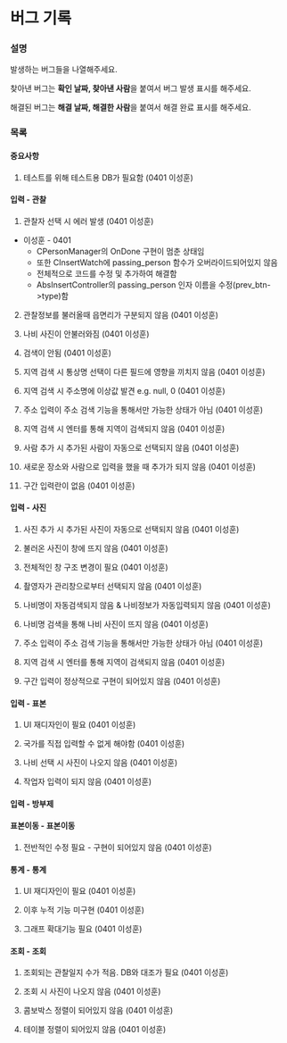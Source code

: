 버그 기록
==========

### 설명
발생하는 버그들을 나열해주세요.

찾아낸 버그는 **확인 날짜, 찾아낸 사람**을 붙여서 버그 발생 표시를 해주세요.

해결된 버그는 **해결 날짜, 해결한 사람**을 붙여서 해결 완료 표시를 해주세요.

### 목록
#### 중요사항
1. 테스트를 위해 테스트용 DB가 필요함 (0401 이성훈)

#### 입력 - 관찰
1. 관찰자 선택 시 에러 발생 (0401 이성훈)

  - 이성훈 - 0401
    - CPersonManager의 OnDone 구현이 멈춘 상태임
    - 또한 CInsertWatch에 passing_person 함수가 오버라이드되어있지 않음
    - 전체적으로 코드를 수정 및 추가하여 해결함
    - AbsInsertController의 passing_person 인자 이름을 수정(prev_btn->type)함
  
2. 관찰정보를 불러올때 읍면리가 구분되지 않음 (0401 이성훈)

3. 나비 사진이 안불러와짐 (0401 이성훈)

4. 검색이 안됨 (0401 이성훈)

5. 지역 검색 시 통상명 선택이 다른 필드에 영향을 끼치지 않음 (0401 이성훈)

6. 지역 검색 시 주소명에 이상값 발견 e.g. null, 0 (0401 이성훈)

7. 주소 입력이 주소 검색 기능을 통해서만 가능한 상태가 아님 (0401 이성훈)

8. 지역 검색 시 엔터를 통해 지역이 검색되지 않음 (0401 이성훈)

9. 사람 추가 시 추가된 사람이 자동으로 선택되지 않음 (0401 이성훈)

10. 새로운 장소와 사람으로 입력을 했을 때 추가가 되지 않음 (0401 이성훈)

11. 구간 입력란이 없음 (0401 이성훈)

#### 입력 - 사진
1. 사진 추가 시 추가된 사진이 자동으로 선택되지 않음 (0401 이성훈)

2. 불러온 사진이 창에 뜨지 않음 (0401 이성훈)

3. 전체적인 창 구조 변경이 필요 (0401 이성훈)

4. 촬영자가 관리창으로부터 선택되지 않음 (0401 이성훈)

5. 나비명이 자동검색되지 않음 & 나비정보가 자동입력되지 않음 (0401 이성훈)

6. 나비명 검색을 통해 나비 사진이 뜨지 않음 (0401 이성훈)

7. 주소 입력이 주소 검색 기능을 통해서만 가능한 상태가 아님 (0401 이성훈)

8. 지역 검색 시 엔터를 통해 지역이 검색되지 않음 (0401 이성훈)

9. 구간 입력이 정상적으로 구현이 되어있지 않음 (0401 이성훈)

#### 입력 - 표본
1. UI 재디자인이 필요 (0401 이성훈)

2. 국가를 직접 입력할 수 없게 해야함 (0401 이성훈)

3. 나비 선택 시 사진이 나오지 않음 (0401 이성훈)

4. 작업자 입력이 되지 않음 (0401 이성훈)

#### 입력 - 방부제

#### 표본이동 - 표본이동
1. 전반적인 수정 필요 - 구현이 되어있지 않음 (0401 이성훈)

#### 통계 - 통계
1. UI 재디자인이 필요 (0401 이성훈)

2. 이후 누적 기능 미구현 (0401 이성훈)

3. 그래프 확대기능 필요 (0401 이성훈)

#### 조회 - 조회
1. 조회되는 관찰일지 수가 적음. DB와 대조가 필요 (0401 이성훈)

2. 조회 시 사진이 나오지 않음 (0401 이성훈)

3. 콤보박스 정렬이 되어있지 않음 (0401 이성훈)

4. 테이블 정렬이 되어있지 않음 (0401 이성훈)
